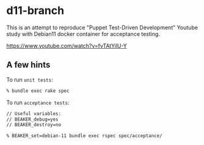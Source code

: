 # d11-branch

This is an attempt to reproduce "Puppet Test-Driven Development" Youtube study with Debian11 docker container for acceptance testing.

https://www.youtube.com/watch?v=fvTAtYilU-Y

## A few hints

To run `unit tests`:

```bash
% bundle exec rake spec
```

To run `acceptance tests`:

```bash
// Useful variables:
// BEAKER_debug=yes
// BEAKER_destroy=no

% BEAKER_set=debian-11 bundle exec rspec spec/acceptance/
```
